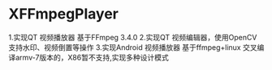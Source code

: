 # XFFmpegPlayer
1.实现QT 视频播放器 基于FFmpeg 3.4.0
2.实现QT 视频编辑器，使用OpenCV 支持水印、视频倒置等操作
3.实现Android 视频播放器 基于ffmpeg+linux 交叉编译armv-7版本的，X86暂不支持,实现多种设计模式
